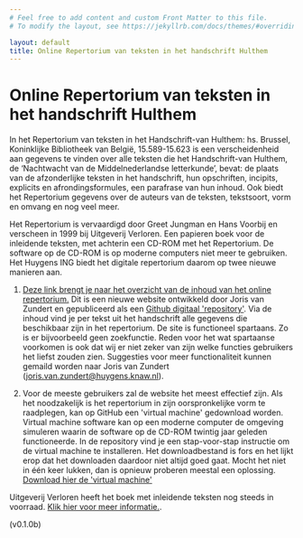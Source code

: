 ```yaml
---
# Feel free to add content and custom Front Matter to this file.
# To modify the layout, see https://jekyllrb.com/docs/themes/#overriding-theme-defaults

layout: default
title: Online Repertorium van teksten in het handschrift Hulthem
---
```

# Online Repertorium van teksten in het handschrift Hulthem

In het Repertorium van teksten in het Handschrift-van Hulthem: hs. Brussel, Koninklijke Bibliotheek van België, 15.589-15.623 is een verscheidenheid aan gegevens te vinden over alle teksten die het Handschrift-van Hulthem, de ‘Nachtwacht van de Middelnederlandse letterkunde’, bevat: de plaats van de afzonderlijke teksten in het handschrift, hun opschriften, incipits, explicits en afrondingsformules, een parafrase van hun inhoud. Ook biedt het Repertorium gegevens over de auteurs van de teksten, tekstsoort, vorm en omvang en nog veel meer.

Het Repertorium is vervaardigd door Greet Jungman en Hans Voorbij en verscheen in 1999 bij Uitgeverij Verloren. Een papieren boek voor de inleidende teksten, met achterin een CD-ROM met het Repertorium. De software op de CD-ROM is op moderne computers niet meer te gebruiken. Het Huygens ING biedt het digitale repertorium daarom op twee nieuwe manieren aan.

1. [Deze link brengt je naar het overzicht van de inhoud van het online repertorium.](public/hulthem_repertorium_contents.html) Dit is een nieuwe website ontwikkeld door Joris van Zundert en gepubliceerd als een [Github digitaal 'repository'](https://github.com/jorisvanzundert/repertorium_hulthem). Via de inhoud vind je per tekst uit het handschrift alle gegevens die beschikbaar zijn in het repertorium. 
  De site is functioneel spartaans. Zo is er bijvoorbeeld geen zoekfunctie. Reden voor het wat spartaanse voorkomen is ook dat wij er niet zeker van zijn welke functies gebruikers het liefst zouden zien. Suggesties voor meer functionaliteit kunnen gemaild worden naar Joris van Zundert (<a href="mailto:joris.van.zundert@huygens.knaw.nl">joris.van.zundert@huygens.knaw.nl</a>).

2. Voor de meeste gebruikers zal de website het meest effectief zijn. Als het noodzakelijk is het repertorium in zijn oorspronkelijke vorm te raadplegen, kan op GitHub een 'virtual machine' gedownload worden. Virtual machine software kan op een moderne computer de omgeving simuleren waarin de software op de CD-ROM twintig jaar geleden functioneerde. In de repository vind je een stap-voor-stap instructie om de virtual machine te installeren. Het downloadbestand is fors en het lijkt erop dat het downloaden daardoor niet altijd goed gaat. Mocht het niet in één keer lukken, dan is opnieuw proberen meestal een oplossing. [Download hier de 'virtual machine'](https://github.com/HuygensING/hulthem)  

Uitgeverij Verloren heeft het boek met inleidende teksten nog steeds in voorraad. [Klik hier voor meer informatie.](https://verloren.nl/boeken/2086/262/165/middeleeuwen/repertorium-van-teksten-in-het-handschrift-van-hulthem).

<span id="version">(v0.1.0b)</span>
